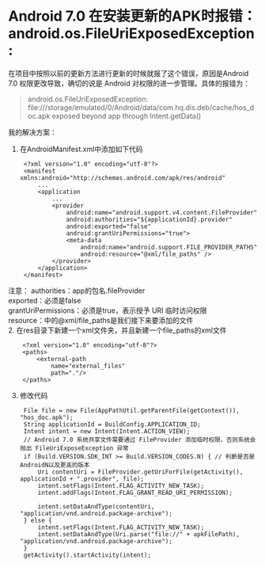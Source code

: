 # Android 7.0 在安装更新的APK时报错：android.os.FileUriExposedException:
在项目中按照以前的更新方法进行更新的时候就报了这个错误，原因是Android 7.0 权限更改导致，确切的说是 Android 对权限的进一步管理。具体的报错为：
>android.os.FileUriExposedException: file:///storage/emulated/0/Android/data/com.hq.dis.deb/cache/hos_doc.apk exposed beyond app through Intent.getData()

我的解决方案：

1. 在AndroidManifest.xml中添加如下代码


		<?xml version="1.0" encoding="utf-8"?>
		<manifest xmlns:android="http://schemas.android.com/apk/res/android"
		    ...
		    <application
		        ...
		        <provider
		            android:name="android.support.v4.content.FileProvider"
		            android:authorities="${applicationId}.provider"
		            android:exported="false"
		            android:grantUriPermissions="true">
		            <meta-data
		                android:name="android.support.FILE_PROVIDER_PATHS"
		                android:resource="@xml/file_paths" />
		        </provider>
		    </application>
		</manifest>
注意： 
authorities：app的包名.fileProvider   
exported：必须是false   
grantUriPermissions：必须是true，表示授予 URI 临时访问权限   
resource：中的@xml/file_paths是我们接下来要添加的文件  
2. 在res目录下新建一个xml文件夹，并且新建一个file_paths的xml文件

		<?xml version="1.0" encoding="utf-8"?>
		<paths>
		    <external-path 
		        name="external_files" 
		        path="."/>
		</paths>

3. 修改代码


		File file = new File(AppPathUtil.getParentFile(getContext()), "hos_doc.apk");
		String applicationId = BuildConfig.APPLICATION_ID;
		Intent intent = new Intent(Intent.ACTION_VIEW);
		// Android 7.0 系统共享文件需要通过 FileProvider 添加临时权限，否则系统会抛出 FileUriExposeException 异常
		if (Build.VERSION.SDK_INT >= Build.VERSION_CODES.N) { // 判断是否是AndroidN以及更高的版本
		    Uri contentUri = FileProvider.getUriForFile(getActivity(), applicationId + ".provider", file);
		    intent.setFlags(Intent.FLAG_ACTIVITY_NEW_TASK);
		    intent.addFlags(Intent.FLAG_GRANT_READ_URI_PERMISSION);
		 
		    intent.setDataAndType(contentUri, "application/vnd.android.package-archive");
		} else {
		    intent.setFlags(Intent.FLAG_ACTIVITY_NEW_TASK);
		    intent.setDataAndType(Uri.parse("file://" + apkFilePath), "application/vnd.android.package-archive");
		}
		getActivity().startActivity(intent);
